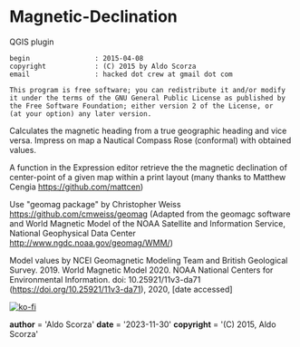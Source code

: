 # Magnetic-Declination
QGIS plugin
```
begin                : 2015-04-08
copyright            : (C) 2015 by Aldo Scorza
email                : hacked dot crew at gmail dot com
```
```
This program is free software; you can redistribute it and/or modify
it under the terms of the GNU General Public License as published by
the Free Software Foundation; either version 2 of the License, or   
(at your option) any later version.
```
Calculates the magnetic heading from a true geographic heading and vice versa.
Impress on map a Nautical Compass Rose (conformal) with obtained values.

A function in the Expression editor retrieve the the magnetic declination of center-point of a given map within a print layout (many thanks to Matthew Cengia https://github.com/mattcen)

Use "geomag package"
by Christopher Weiss 
https://github.com/cmweiss/geomag
(Adapted from the geomagc software and World Magnetic Model of the NOAA Satellite and Information Service, National Geophysical Data Center
http://www.ngdc.noaa.gov/geomag/WMM/)

Model values by NCEI Geomagnetic Modeling Team and British Geological Survey. 2019. World Magnetic Model 2020. NOAA National Centers for Environmental Information.
doi: 10.25921/11v3-da71 (https://doi.org/10.25921/11v3-da71), 2020, [date accessed]

[![ko-fi](https://ko-fi.com/img/githubbutton_sm.svg)](https://ko-fi.com/O5O7RSF7M)

__author__ = 'Aldo Scorza'
__date__ = '2023-11-30'
__copyright__ = '(C) 2015, Aldo Scorza'
